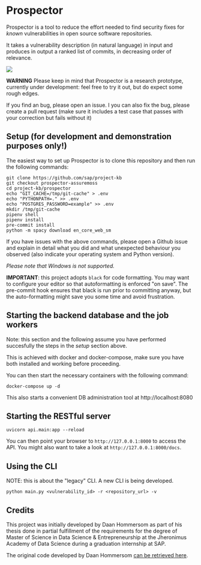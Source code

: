 # Prospector

Prospector is a tool to reduce the effort needed to find security fixes for
*known* vulnerabilities in open source software repositories.

It takes a vulnerability description (in natural language) in input and
produces in output a ranked list of commits, in decreasing order of relevance.


![](docs/img/prospector-reimplementation.png)


**WARNING** Please keep in mind that Prospector is a research prototype, currently
under development: feel free to try it out, but do expect some rough edges.

If you find an bug, please open an issue. I you can also fix the bug, please
create a pull request (make sure it includes a test case that passes with your correction
but fails without it)

## Setup (for development and demonstration purposes only!)

The easiest way to set up Prospector is to clone this repository and then run the following commands:

```
git clone https://github.com/sap/project-kb
git checkout prospector-assuremoss
cd project-kb/prospector
echo "GIT_CACHE=/tmp/git-cache" > .env
echo "PYTHONPATH=." >> .env
echo "POSTGRES_PASSWORD=example" >> .env
mkdir /tmp/git-cache
pipenv shell
pipenv install
pre-commit install
python -m spacy download en_core_web_sm
```

If you have issues with the above commands, please open a Github issue and
explain in detail what you did and what unexpected behaviour you observed (also indicate your operating system and Python version).

*Please note that Windows is not supported.*

**IMPORTANT**: this project adopts `black` for code formatting. You may want to configure
your editor so that autoformatting is enforced "on save". The pre-commit hook ensures that
black is run prior to committing anyway, but the auto-formatting might save you some time and avoid frustration.

## Starting the backend database and the job workers

Note: this section and the following assume you have performed succesfully the
steps in the *setup* section above.

This is achieved with docker and docker-compose, make sure you have both installed
and working before proceeding.

You can then start the necessary containers with the following command:

`docker-compose up -d`

This also starts a convenient DB administration tool at http://localhost:8080

## Starting the RESTful server

`uvicorn api.main:app --reload`

You can then point your browser to `http://127.0.0.1:8000` to access the API.
You might also want to take a look at `http://127.0.0.1:8000/docs`.

## Using the CLI

NOTE: this is about the "legacy" CLI. A new CLI is being developed.

`python main.py <vulnerability_id> -r <repository_url> -v`

## Credits

This project was initially developed by Daan Hommersom as part of his thesis
done in partial fulfillment of the requirements for the degree of Master of
Science in Data Science & Entrepreneurship at the Jheronimus Academy of Data
Science during a graduation internship at SAP.

The original code developed by Daan Hommersom [can be retrieved
here](https://github.com/SAP/project-kb/releases/tag/DAAN_HOMMERSOM_THESIS).
